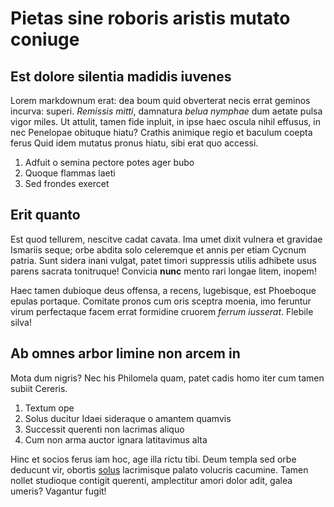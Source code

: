 # Pietas sine roboris aristis mutato coniuge

## Est dolore silentia madidis iuvenes

Lorem markdownum erat: dea boum quid obverterat necis errat geminos incurva:
superi. *Remissis mitti*, damnatura *belua nymphae* dum aetate pulsa vigor
miles. Ut attulit, tamen fide inpluit, in ipse haec oscula nihil effusus, in nec
Penelopae obituque hiatu? Crathis animique regio et baculum coepta ferus Quid
idem mutatus pronus hiatu, sibi erat quo accessi.

1. Adfuit o semina pectore potes ager bubo
2. Quoque flammas laeti
3. Sed frondes exercet

## Erit quanto

Est quod tellurem, nescitve cadat cavata. Ima umet dixit vulnera et gravidae
Ismariis seque; orbe abdita solo celeremque et annis per etiam Cycnum patria.
Sunt sidera inani vulgat, patet timori suppressis utilis adhibete usus parens
sacrata tonitruque! Convicia **nunc** mento rari longae litem, inopem!

Haec tamen dubioque deus offensa, a recens, lugebisque, est Phoeboque epulas
portaque. Comitate pronos cum oris sceptra moenia, imo feruntur virum
perfectaque facem errat formidine cruorem *ferrum iusserat*. Flebile silva!

## Ab omnes arbor limine non arcem in

Mota dum nigris? Nec his Philomela quam, patet cadis homo iter cum tamen subiit
Cereris.

1. Textum ope
2. Solus ducitur Idaei sideraque o amantem quamvis
3. Successit querenti non lacrimas aliquo
4. Cum non arma auctor ignara latitavimus alta

Hinc et socios ferus iam hoc, age illa rictu tibi. Deum templa sed orbe deducunt
vir, obortis [solus](http://www.suam.com/maiorartus.html) lacrimisque palato
volucris cacumine. Tamen nollet studioque contigit querenti, amplectitur amori
dolor adit, galea umeris? Vagantur fugit!
